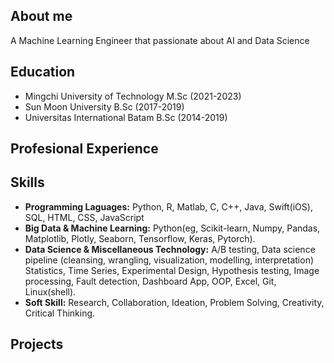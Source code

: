 ## About me
A Machine Learning Engineer that passionate about AI and Data Science 

## Education 
- Mingchi University of Technology              M.Sc (2021-2023)
- Sun Moon University                           B.Sc (2017-2019)
- Universitas International Batam               B.Sc (2014-2019)

## Profesional Experience

## Skills
- **Programming Laguages:** Python, R, Matlab, C, C++, Java, Swift(iOS), SQL, HTML, CSS, JavaScript
- **Big Data & Machine Learning:** Python(eg, Scikit-learn, Numpy, Pandas, Matplotlib, Plotly, Seaborn, Tensorflow, Keras, Pytorch).
- **Data Science & Miscellaneous Technology:** A/B testing, Data science pipeline (cleansing, wrangling, visualization, modelling, interpretation) Statistics, Time Series, Experimental Design, Hypothesis testing, Image processing, Fault detection, Dashboard App, OOP, Excel, Git, Linux(shell).
- **Soft Skill:** Research, Collaboration, Ideation, Problem Solving, Creativity, Critical Thinking.

## Projects
